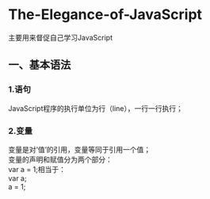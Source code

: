 # The-Elegance-of-JavaScript
主要用来督促自己学习JavaScript

## 一、基本语法
### 1.语句
JavaScript程序的执行单位为行（line），一行一行执行；
### 2.变量
变量是对‘值’的引用，变量等同于引用一个值；<br>
变量的声明和赋值分为两个部分：<br>
var a = 1;相当于：<br>
var a;<br>
a = 1;<br>

